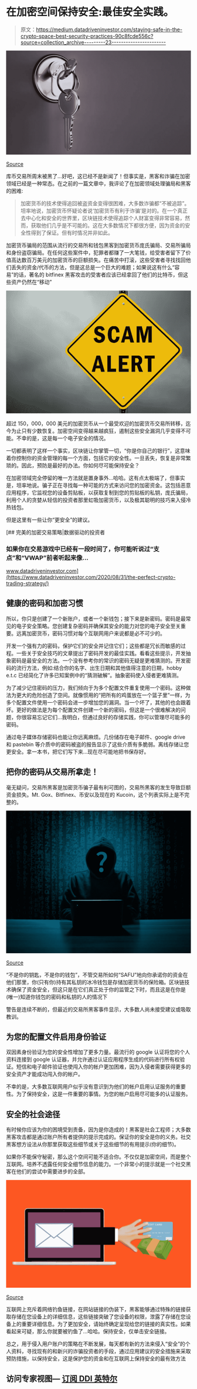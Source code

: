 # 在加密空间保持安全:最佳安全实践。

> 原文：<https://medium.datadriveninvestor.com/staying-safe-in-the-crypto-space-best-security-practices-90c8fcde556c?source=collection_archive---------23----------------------->

![](img/490f9831c4b9f333cb515be1ec3be45f.png)

[Source](https://pixabay.com/illustrations/key-castle-security-metal-3d-3348307/)

库币交易所周末被黑了…好吧，这已经不是新闻了！但事实是，黑客和诈骗在加密领域已经是一种常态。在之前的一篇文章中，我评论了在加密领域处理骗局和黑客的困难:

> 加密货币的技术使得追回被盗资金变得很困难，大多数诈骗都“不被追踪”。坦率地说，加密货币怀疑论者说‘加密货币有利于诈骗’是对的。在一个真正去中心化和安全的世界里，区块链技术使得追踪个人财富变得非常容易，然而，获取他们几乎是不可能的。这在大多数情况下都很方便，因为资金的安全性得到了保证。但有时情况并非如此。

加密货币骗局的范围从流行的交易所和钱包黑客到加密货币庞氏骗局、交易所骗局和身份盗窃骗局。在任何这些案件中，犯罪者都赚了一大笔钱，给受害者留下了价值高达数百万美元的加密货币的巨额损失。在痛苦中打滚，这些受害者寻找找回他们丢失的资金/代币的方法，但是这总是一个巨大的难题；如果说这有什么“容易”的话，著名的 bitfinex 黑客攻击的受害者应该已经拿回了他们的比特币，但这些资产仍然在“移动”

![](img/cc78ff93cfb5e2a5f6bb33fdf27d685f.png)

超过 150，000，000 美元的加密货币从一个最受欢迎的加密货币交易所转移，迄今为止只有少数恢复。加密空间变得越来越疯狂，遏制这些安全漏洞几乎变得不可能。不幸的是，这是每一个电子安全的情况。

一切都表明了这样一个事实，区块链让你掌管一切，“你是你自己的银行”，这意味着你控制你的资金管理的每一个方面，包括它的安全性。一旦丢失，恢复是非常繁琐的。因此，预防是最好的办法。你如何尽可能保持安全？

在加密领域完全停留的唯一方法就是置身事外…哈哈。这有点太极端了，但事实是，坦率地说。骗子正在寻找每一种可能的方式来访问您的加密资金。这包括恶意应用程序，它监视您的设备剪贴板，以获取复制到您的剪贴板的私钥，庞氏骗局，利用个人的贪婪从轻信的投资者那里虹吸加密货币，以及极其聪明的技巧来入侵冷热钱包。

但是这里有一些让你“更安全”的建议。

[](https://www.datadriveninvestor.com/2020/08/31/the-perfect-crypto-trading-strategy/) [## 完美的加密交易策略|数据驱动的投资者

### 如果你在交易游戏中已经有一段时间了，你可能听说过“支点”和“VWAP”前者听起来像…

www.datadriveninvestor.com](https://www.datadriveninvestor.com/2020/08/31/the-perfect-crypto-trading-strategy/) 

## 健康的密码和加密习惯

所以，你只是创建了一个新账户，或者一个新钱包；接下来是新密码。密码是最常见的电子安全策略。您创建复杂密码并确保其安全的能力对您的电子安全至关重要。远离加密货币，密码习惯对每个互联网用户来说都是必不可少的。

开发一个强有力的密码，保护它们的安全并记住它们；这些都是冗长而敏感的过程。一些关于安全技巧的文章提出了密码开发的最佳实践。看看这些提示，开发抽象密码是最安全的方法。一个没有参考你的常识的密码无疑是更难猜测的。开发密码的流行方法，例如:结合你的名字、出生日期和其他值得注意的日期，hobby e.t.c 已经简化了许多已知案例中的“猜测破解”。抽象密码使入侵者更难猜测。

为了减少记住密码的压力，我们倾向于为多个配置文件重复使用一个密码。这种做法为更大的危险创造了空间。就像惯用的“把所有的鸡蛋放在一个篮子里”一样，为多个配置文件使用一个密码会进一步增加您的漏洞。当一个坏了，其他的也会跟着坏。更好的做法是为每个配置文件创建一个新的密码，但这是一个很难解决的问题，你很容易忘记它们…我明白，但通过良好的存储实践，你可以管理尽可能多的密码。

通过电子媒体存储密码也能让你远离麻烦。几份储存在电子邮件、google drive 和 pastebin 等介质中的密码被盗的报告显示了这些介质有多脆弱。离线存储让您更安全。拿一本书，把它们写下来…现在尽可能地把书保存好。

## 把你的密码从交易所拿走！

毫无疑问，交易所黑客是加密货币骗子最有利可图的，交易所黑客的发生导致巨额资金损失。Mt. Gox、Bitfinex、币安以及现在的 Kucoin，这个列表实际上是不完整的。

![](img/01f63b38158404b3f945b42e2a8dc1d7.png)

[Source](https://pixabay.com/photos/hacker-silhouette-hack-anonymous-3342696/)

“不是你的钥匙，不是你的钱包”，不管交易所如何“SAFU”地向你承诺你的资金在他们那里，你(只有你)持有其私钥的冰冷钱包是存储加密货币的保险箱。区块链技术确保了资金安全，但这只是在它们真正处于你的监管之下时，而且这是在你是(唯一)知道你钱包的密码和私钥的人的情况下

警告是连续不断的，但最近的交易所黑客事件显示，大多数人尚未接受建议或吸取教训。

## 为您的配置文件启用身份验证

双因素身份验证为您的安全性增加了更多力量。最流行的 google 认证将您的个人资料连接到 google 认证器，并允许通过认证应用程序生成的代码进行所有权验证。短信和电子邮件验证也使闯入你的帐户更加困难，因为入侵者需要获得更多的安全资产才能成功闯入你的帐户。

不幸的是，大多数互联网用户似乎没有意识到为他们的帐户启用认证服务的重要性。为了保持安全，这是一件重要的事情。为您的帐户启用尽可能多的认证服务。

## 安全的社会途径

有时候你应该为你的困境受到责备，因为是你造成的！黑客是社会工程师；大多数黑客攻击都是通过账户所有者提供的提示完成的。保证你的安全是你的义务。社交黑客想方设法从你那里获取这些细节或关于这些细节的有用提示(你的细节)。

如果你不能保守秘密，那么这个空间可能不适合你。不仅仅是加密空间，而是整个互联网。培养不透露任何安全细节信息的能力。一个非常小的提示就是一个社交黑客在他们的尝试中需要进步的全部。

![](img/9422eb6b435671894537a02b9ce42c47.png)

[Source](https://pixabay.com/illustrations/scam-phishing-fraud-email-attack-3933004/)

互联网上充斥着网络钓鱼链接，在网站链接的伪装下，黑客能够通过特殊的链接获取存储在您设备上的详细信息，这些链接突破了您设备的权限，泄露了存储在您设备上的重要详细信息。为了更加安全，请始终确定呈现给您的链接的真实性。如果看起来可疑，那么你就要被钓鱼了…哈哈。保持安全，仅单击安全链接。

总之，用于侵入用户账户的策略在不断发展，每天都有新的方法来侵入“安全”的个人资料，寻找现有的和新兴的诈骗投资者的手段，通过应用建议的安全措施来采取预防措施，以保持安全，这是保护您的资金和在互联网上保持安全的最有效方法

## 访问专家视图— [订阅 DDI 英特尔](https://datadriveninvestor.com/ddi-intel)